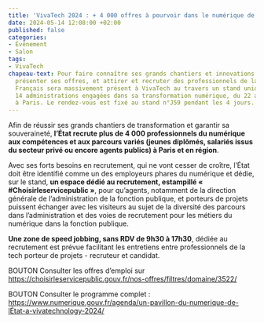 ```yaml
---
title: 'VivaTech 2024 : + 4 000 offres à pourvoir dans le numérique de l’État'
date: 2024-05-14 12:08:00 +02:00
published: false
categories:
- Événement
- Salon
tags:
- VivaTech
chapeau-text: Pour faire connaître ses grands chantiers et innovations numériques,
  présenter ses offres, et attirer et recruter des professionnels de la tech, l’État
  Français sera massivement présent à VivaTech au travers un stand unique animé par
  14 administrations engagées dans sa transformation numérique, du 22 au 25 mai 2024
  à Paris. Le rendez-vous est fixé au stand n°J59 pendant les 4 jours.
---
```


Afin de réussir ses grands chantiers de transformation et garantir sa souveraineté, **l’État recrute plus de 4 000 professionnels du numérique aux compétences et aux parcours variés (jeunes diplômés, salariés issus du secteur privé ou encore agents publics) à Paris et en région**. 

Avec ses forts besoins en recrutement, qui ne vont cesser de croître, l’État doit être identifié comme un des employeurs phares du numérique et dédie, sur le stand, **un espace dédié au recrutement, estampillé « #Choisirleservicepublic »**, pour qu’agents, notamment de la direction générale de l’administration de la fonction publique, et porteurs de projets puissent échanger avec les visiteurs au sujet de la diversité des parcours dans l’administration et des voies de recrutement pour les métiers du numérique dans la fonction publique. 

**Une zone de speed jobbing, sans RDV de 9h30 à 17h30**, dédiée au recrutement est prévue facilitant les entretiens entre professionnels de la tech porteur de projets - recruteur et candidat. 

BOUTON Consulter les offres d’emploi sur https://choisirleservicepublic.gouv.fr/nos-offres/filtres/domaine/3522/

BOUTON Consulter le programme complet : https://www.numerique.gouv.fr/agenda/un-pavillon-du-numerique-de-lÉtat-a-vivatechnology-2024/
